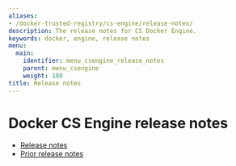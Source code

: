 ```yaml
---
aliases:
- /docker-trusted-registry/cs-engine/release-notes/
description: The release notes for CS Docker Engine.
keywords: docker, engine, release notes
menu:
  main:
    identifier: menu_csengine_release_notes
    parent: menu_csengine
    weight: 100
title: Release notes
---
```


# Docker CS Engine release notes

* [Release notes](release-notes.md)
* [Prior release notes](prior-release-notes.md)
